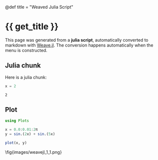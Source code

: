 @def title = "Weaved Julia Script"

# {{ get_title }}




This page was generated from a **julia script**, automatically converted to markdown with [Weave.jl](https://github.com/JunoLab/Weave.jl). The conversion happens automatically when the menu is constructed.



## Julia chunk



Here is a julia chunk:

```julia
x = 2
```

```
2
```




## Plot

```julia
using Plots

x = 0.0:0.01:2π
y = sin.(2x) + sin.(5x)

plot(x, y)
```

\fig{images/weavejl_1_1.png}
